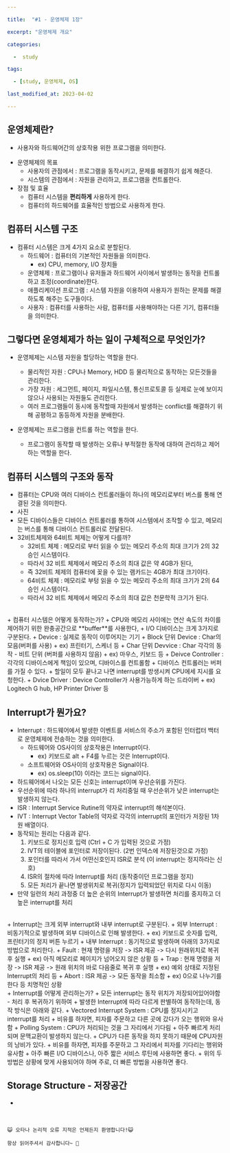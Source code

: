 ```yaml
---

title:  "#1 - 운영체제 1장" 

excerpt: "운영체제 개요"

categories:

  -  study

tags:

  - [study, 운영체제, OS]

last_modified_at: 2023-04-02

---
```


## 운영체제란?

- 사용자와 하드웨어간의 상호작용 위한 프로그램을 의미한다.
+ 운영체제의 목표
    + 사용자의 관점에서 : 프로그램을 동작시키고, 문제를 해결하기 쉽게 해준다.
    + 시스템의 관점에서 : 자원을 관리하고, 프로그램을 컨트롤한다.
+ 장점 및 효율
    + 컴퓨터 시스템을 **편리하게** 사용하게 한다.
    + 컴퓨터의 하드웨어를 효율적인 방법으로 사용하게 한다.
  
## 컴퓨터 시스템 구조

+ 컴퓨터 시스템은 크게 4가지 요소로 분할된다.
    + 하드웨어 : 컴퓨터의 기본적인 자원들을 의미한다.
        + ex) CPU, memory, I/O 장치들
    + 운영체제 : 프로그램이나 유저들과 하드웨어 사이에서 발생하는 동작을 컨트롤하고 조정(coordinate)한다.
    + 애플리케이션 프로그램 : 시스템 자원을 이용하여 사용자가 원하는 문제를 해결하도록 해주는 도구들이다.
    + 사용자 : 컴퓨터를 사용하는 사람, 컴퓨터를 사용해야하는 다른 기기, 컴퓨터들을 의미한다.

## 그렇다면 운영체제가 하는 일이 구체적으로 무엇인가?

+ 운영체제는 시스템 자원을 할당하는 역할을 한다.
    + 물리적인 자원 : CPU나 Memory, HDD 등 물리적으로 동작하는 모든것들을 관리한다.
    + 가장 자원 : 세그먼트, 페이지, 파일시스템, 통신프로토콜 등 실제로 눈에 보이지 않으나 사용되는 자원들도 관리한다.
    + 여러 프로그램들이 동시에 동작할때 자원에서 발생하는 conflict를 해결하기 위해 공평하고 동등하게 자원을 분배한다.
    
+ 운영체제는 프로그램을 컨트롤 하는 역할을 한다.
    + 프로그램이 동작할 때 발생하는 오류나 부적절한 동작에 대하여 관리하고 제어하는 역할을 한다.
    
## 컴퓨터 시스템의 구조와 동작

+ 컴퓨터는 CPU와 여러 디바이스 컨트롤러들이 하나의 메모리로부터 버스를 통해 연결된 것을 의미한다.
+ 사진
+ 모든 디바이스들은 디바이스 컨트롤러를 통하여 시스템에서 조작할 수 있고, 메모리는 버스를 통해 디바이스 컨트롤러로 전달된다.
+ 32비트체제와 64비트 체제는 어떻게 다를까?
    + 32비트 체제 : 메모리로 부터 읽을 수 있는 메모리 주소의 최대 크기가 2의 32승인 시스템이다.
    + 따라서 32 비트 체제에서 메모리 주소의 최대 값은 약 4GB가 된다,
    + 즉 32비트 체제의 컴퓨터에 꽂을 수 있는 램카드는 4GB가 최대 크기이다.
    + 64비트 체제 : 메모리로 부텅 읽을 수 있는 메모리 주소의 최대 크기가 2의 64승인 시스템이다.
    + 따라서 32 비트 체제에서 메모리 주소의 최대 값은 천문학적 크기가 된다.
<br>
+ 컴퓨터 시스템은 어떻게 동작하는가?
+ CPU와 메모리 사이에는 연산 속도의 차이를 제어하기 위한 완충공간으로 **buffer**를 사용한다,
+ I/O 디바이스는 크게 3가지로 구분된다.
    + Device : 실제로 동작이 이루어지는 기기
        + Block 단위 Device : Char의 모음(버퍼를 사용)
        + ex) 프린터기, 스케너 등
        + Char 단위 Devvice : Char 각각의 동작 - 비트 단위 (버퍼를 사용하지 않음)
        + ex) 마우스, 키보드 등
    + Deivce Controller : 각각의 디바이스에게 책임이 있으며, 디바이스를 컨트롤함
        + 디바이스 컨트롤러는 버퍼를 가질 수 있다.
        + 할일이 모두 끝나고 나면 interrupt를 방생시켜 CPU에세 지시를 요청한다.
    + Dvice Driver : Device Controller가 사용가능하게 하는 드라이버
        + ex) Logitech G hub, HP Printer Driver 등

## Interrupt가 뭔가요?

+ Interrupt : 하드웨어에서 발생한 이벤트를 서비스의 주소가 포함된 인터럽터 백터로 운영체제에 전송하는 것을 의미한다.
    + 하드웨어와 OS사이의 상호작용은 Interrupt이다.
        + ex) 키보드로 alt + F4를 누르는 것은 Interrupt이다.
    + 소프트웨어와 OS사이의 상호작용은 Signal이다. 
        + ex) os.sleep(10) 이라는 코드는 signal이다.
+ 하드웨어에서 나오는 모든 신호는 interrupt이며 우선순위를 가진다.
+ 우선순위에 따라 하나의 interrupt가 리 처리중일 때 우선순위가 낮은 interrupt는 발생하지 않는다.
+ ISR : Interrupt Service Rutine의 약자로 interrupt의 해석본이다.
+ IVT : Interrupt Vector Table의 약자로 각각의 interrupt의 포인터가 저장된 1차원 배열이다.
+ 동작되는 원리는 다음과 같다.
    1. 키보드로 정지신호 입력 (Ctrl + C 가 입력된 것으로 가정)
    2. IVT의 테이블에 포인터로 저장이된다. (2번 인덱스에 저장된것으로 가정)
    3. 포인터를 따라서 가서 어떤신호인지 ISR로 분석 (이 interrupt는 정지하라는 신호)
    4. ISR의 절차에 따라 Interrupt를 처리 (동작중이던 프로그램을 정지)
    5. 모든 처리가 끝나면 발생위치로 복귀(정지가 입력되었던 위치로 다시 이동)
+ 만약 일련의 처리 과정중 더 높은 순위의 Interrupt가 발생하면 처리를 중지하고 더 높은 interrupt를 처리
<br>
+ Interrupt는 크게 외부 interrupt와 내부 interrupt로 구분된다.
+ 외부 Interrupt : 비동기적으로 발생하며 외부 디바이스로 인해 발생한다.
    + ex) 키보드로 숫자를 입력, 프린터기의 정지 버튼 누르기
+ 내부 Interrupt : 동기적으로 발생하며 아래의 3가지로 방법으로 처리한다.
    + Fault : 현재 명령을 저장 -> ISR 제공 -> 다시 원래위치로 복귀 후 실행
        + ex) 아직 메모리로 페이지가 넘어오지 않은 상황 등
    + Trap : 현재 명령을 저장 -> ISR 제공 -> 원래 위치의 바로 다음줄로 복귀 후 실행
        + ex) 예외 상태로 지정된 Interrupt의 처리 등
    + Abort : ISR 제공 -> 모든 동작을 최소함
        + ex) 0으로 나누기를 한다 등 치명적인 상황
<br>
+ Interrupt를 어떻게 관리하는가?
+ 모든 interrupt는 동작 위치가 저장되어있어야함 - 처리 후 복귀하기 위하여
+ 발생한 Interrupt에 따라 다르게 판별하여 동작하는데, 동작 방식은 아래와 같다.
    + Vectored Interrupt System : CPU를 정지시키고 interrupt를 처리
        + 비유를 하자면, 피자를 주문하고 다른 곳에 갔다가 오는 행위와 유사함
    + Polling System : CPU가 처리되는 것을 그 자리에서 기다림
        + 아주 빠르게 처리되며 문맥교환이 발생하지 않는다.
        + CPU가 다른 동작을 하지 못하기 때문에 CPU자원의 낭비가 있다.
        + 비유를 하자면, 피자를 주문하고 그 자리에서 피자를 기다리는 행위와 유사함
        + 아주 빠른 I/O 디바이스나, 아주 짧은 서비스 루틴에 사용하면 좋다.
    + 위의 두 방법은 상황에 맞게 사용되어야 하며 주로, 더 빠른 방법을 사용하면 좋다. 

## Storage Structure - 저장공간

+ 




<br>

    😺 오타나 논리적 오류 지적은 언제든지 환영합니다!😺   

    항상 읽어주셔서 감사합니다~ 🙏
